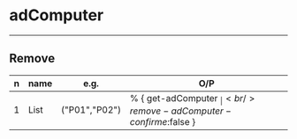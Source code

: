 # adComputer

---

## Remove
|n|name|e.g.|O/P|
|-|----|----|---|
|1|List| ("P01","P02") | % { get-adComputer $_ \|<br/> remove-adComputer -confirme:$false }||
